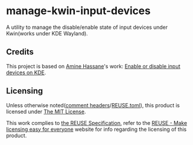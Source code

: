 # manage-kwin-input-devices

A utility to manage the disable/enable state of input devices under Kwin(works under KDE Wayland).

## Credits

This project is based on [Amine Hassane](https://gist.github.com/Sporif)'s work: [Enable or disable input devices on KDE](https://gist.github.com/Sporif/0e52e4b0eaf071cfbf19f3381ba3d65a).

## Licensing

Unless otherwise noted([comment headers](https://reuse.software/spec-3.3/#comment-headers)/[REUSE.toml](https://reuse.software/spec-3.3/#reusetoml)), this product is licensed under [The MIT License](https://opensource.org/license/mit).

This work complies to [the REUSE Specification](https://reuse.software/spec/), refer to the [REUSE - Make licensing easy for everyone](https://reuse.software/) website for info regarding the licensing of this product.

